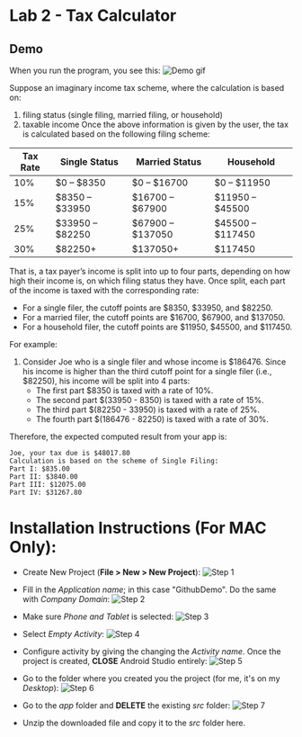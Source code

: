 # Lab 2 - Tax Calculator

## Demo
When you run the program, you see this:
![Demo gif](https://imgur.com/EtcZAWy.gif)

Suppose an imaginary income tax scheme, where the calculation is based on:
1. filing status (single filing, married filing, or household)
2. taxable income
Once the above information is given by the user, the tax is calculated based on the following filing scheme:


|  Tax Rate | Single Status   | Married Status   | Household |     
|---|---|---|---|
| 10%  |  $0 – $8350 |  $0 – $16700 | $0 – $11950  |
| 15%   | $8350 – $33950  |  $16700 – $67900 | $11950 – $45500  |   |
| 25%  |  $33950 – $82250 |  $67900 – $137050 |  $45500 – $117450 |   |
| 30%  | $82250+  |   $137050+|  $117450 |   |

That is, a tax payer’s income is split into up to four parts, depending on how high their income is, on
which filing status they have. Once split, each part of the income is taxed with the corresponding rate:
- For a single filer, the cutoff points are $8350, $33950, and $82250.
- For a married filer, the cutoff points are $16700, $67900, and $137050.
- For a household filer, the cutoff points are $11950, $45500, and $117450.

For example:
1. Consider Joe who is a single filer and whose income is $186476. Since his income is higher than the
third cutoff point for a single filer (i.e., $82250), his income will be split into 4 parts:
    - The first part $8350 is taxed with a rate of 10%.
    - The second part $(33950 - 8350) is taxed with a rate of 15%.
    - The third part $(82250 - 33950) is taxed with a rate of 25%.
    - The fourth part $(186476 - 82250) is taxed with a rate of 30%.

Therefore, the expected computed result from your app is:
```
Joe, your tax due is $48017.80
Calculation is based on the scheme of Single Filing:
Part I: $835.00
Part II: $3840.00
Part III: $12075.00
Part IV: $31267.80
```
# Installation Instructions (For MAC Only): 


  - Create New Project (**File > New > New Project**):
   ![Step 1](https://imgur.com/97hJKuS.png)
- Fill in the *Application name*; in this case "GithubDemo". Do the same with *Company Domain*:
 ![Step 2](https://imgur.com/9cfVSjz.png)
- Make sure *Phone and Tablet* is selected:
 ![Step 3](https://imgur.com/1wNcsMH.png)

- Select *Empty Activity*:
 ![Step 4](https://imgur.com/rFIUF4E.png)
- Configure activity by giving the changing the *Activity name*. Once the project is created, **CLOSE** Android Studio entirely:
 ![Step 5](https://imgur.com/B8RC5vc.png)
-  Go to the folder where you created you the project (for me, it's on my *Desktop*):
 ![Step 6](https://imgur.com/1mwvudb.png)
- Go to the *app* folder and **DELETE** the existing *src* folder:
 ![Step 7](https://imgur.com/W17yGSX.png)
- Unzip the downloaded file and copy it to the *src* folder here.  


